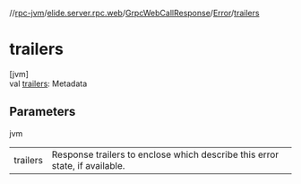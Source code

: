 //[rpc-jvm](../../../../index.md)/[elide.server.rpc.web](../../index.md)/[GrpcWebCallResponse](../index.md)/[Error](index.md)/[trailers](trailers.md)

# trailers

[jvm]\
val [trailers](trailers.md): Metadata

## Parameters

jvm

| | |
|---|---|
| trailers | Response trailers to enclose which describe this error state, if available. |
